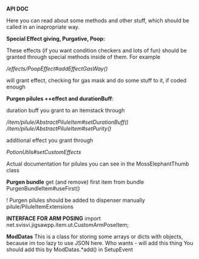 **API DOC**

Here you can read about some methods and other stuff, which should be called in an inapropriate way.

**Special Effect giving, Purgative, Poop:**

These effects (if you want condition checkers and lots of fun) should be granted through special methods inside of them.
For example

*/effects/PoopEffect#addEffectGasWay()* 

will grant effect, checking for gas mask and do some stuff to it, if coded enough


**Purgen pilules ++effect and durationBuff**:

duration buff you grant to an itemstack through

*/item/pilule/AbstractPiluleItem#setDurationBuff()*
*/item/pilule/AbstractPiluleItem#setPurity()*

additional effect you grant through 

*PotionUtils#setCustomEffects*

Actual documentation for pilules you can see in the MossElephantThumb class

**Purgen bundle**
get (and remove) first item from bundle
PurgenBundleItem#useFirst()



! Purgen pilules should be added to dispenser manually
pilule/PiluleItemExtensions

**INTERFACE FOR ARM POSING**
import net.svisvi.jigsawpp.item.ut.CustomArmPoseItem;

**ModDatas**
This is a class for storing some arrays or dicts with objects, because im too lazy to use JSON here.
Who wants - will add this thing
You should add this by ModDatas.*add() in SetupEvent
